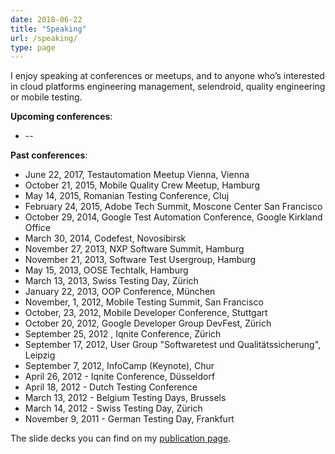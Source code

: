 ```yaml
---
date: 2018-06-22
title: "Speaking"
url: /speaking/
type: page
---
```

I enjoy speaking at conferences or meetups, and to anyone who’s interested in cloud platforms engineering management, selendroid, quality engineering or mobile testing.

**Upcoming conferences**:

  * --

**Past conferences**:

  * June 22, 2017, Testautomation Meetup Vienna, Vienna
  * October 21, 2015, Mobile Quality Crew Meetup, Hamburg
  * May 14, 2015, Romanian Testing Conference, Cluj
  * February 24, 2015, Adobe Tech Summit, Moscone Center San Francisco
  * October 29, 2014, Google Test Automation Conference, Google Kirkland Office
  * March 30, 2014, Codefest, Novosibirsk
  * November 27, 2013, NXP Software Summit, Hamburg
  * November 21, 2013, Software Test Usergroup, Hamburg
  * May 15, 2013, OOSE Techtalk, Hamburg
  * March 13, 2013, Swiss Testing Day, Zürich
  * January 22, 2013, OOP Conference, München
  * November, 1, 2012, Mobile Testing Summit, San Francisco
  * October, 23, 2012, Mobile Developer Conference, Stuttgart
  * October 20, 2012, Google Developer Group DevFest, Zürich
  * September 25, 2012 , Iqnite Conference, Zürich
  * September 17, 2012, User Group "Softwaretest und Qualitätssicherung", Leipzig
  * September 7, 2012, InfoCamp (Keynote), Chur
  * April 26, 2012 - Iqnite Conference, Düsseldorf
  * April 18, 2012 - Dutch Testing Conference
  * March 13, 2012 - Belgium Testing Days, Brussels
  * March 14, 2012 - Swiss Testing Day, Zürich
  * November 9, 2011 - German Testing Day, Frankfurt

The slide decks you can find on my [publication page](/about-dominik/).

